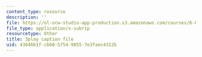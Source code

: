 ```yaml
---
content_type: resource
description: ''
file: https://ol-ocw-studio-app-production.s3.amazonaws.com/courses/8-03sc-physics-iii-vibrations-and-waves-fall-2016/43646b1fcbb0575498557e3faec4312b_RhIh1zw0-BM.vtt
file_type: application/x-subrip
resourcetype: Other
title: 3play caption file
uid: 43646b1f-cbb0-5754-9855-7e3faec4312b
---
```


